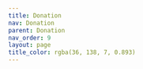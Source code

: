 ```yaml
---
title: Donation
nav: Donation
parent: Donation
nav_order: 9
layout: page
title_color: rgba(36, 138, 7, 0.893)
---
```

